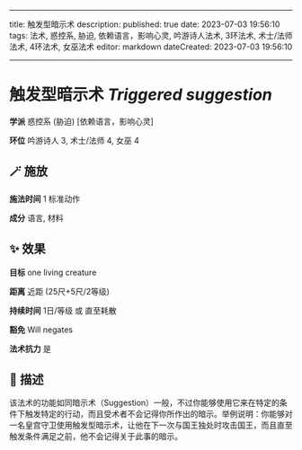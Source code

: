 
---
title: 触发型暗示术
description: 
published: true
date: 2023-07-03 19:56:10
tags: 法术, 惑控系, 胁迫, 依赖语言，影响心灵, 吟游诗人法术, 3环法术, 术士/法师法术, 4环法术, 女巫法术
editor: markdown
dateCreated: 2023-07-03 19:56:10

---

# **触发型暗示术** *Triggered suggestion*

**学派** 惑控系 (胁迫) \[依赖语言，影响心灵\] 

**环位** 吟游诗人 3, 术士/法师 4, 女巫 4

## 🪄 施放

**施法时间** 1 标准动作

**成分** 语言, 材料

## ✨ 效果 

**目标** one living creature 

**距离** 近距 (25尺+5尺/2等级)  

**持续时间** 1日/等级 或 直至耗散 

**豁免** Will negates

**法术抗力** 是

## 📖 描述

该法术的功能如同暗示术（Suggestion）一般，不过你能够使用它来在特定的条件下触发特定的行动，而且受术者不会记得你所作出的暗示。举例说明：你能够对一名皇宫守卫使用触发型暗示术，让他在下一次与国王独处时攻击国王，而且直至触发条件满足之前，他不会记得关于此事的暗示。
    